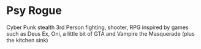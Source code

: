 # Psy Rogue

Cyber Punk stealth 3rd Person fighting, shooter, RPG inspired by games such as Deus Ex, Oni, a little bit of GTA and Vampire the Masquerade (plus the kitchen sink)
